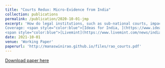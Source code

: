 ```yaml
---
title: "Courts Redux: Micro-Evidence from India"
collection: publications
permalink: /publication/2020-10-01-jmp
excerpt: 'How do legal institutions, such as sub-national courts, impact economic growth? I examine the effect of trial court capacity on local firms performance by exploiting quasi-random variation in judge vacancies and mapping trial records for a third of such courts in India with court-level performance measures, bank lending, and firm outcomes. Utilizing the fact that timely trial resolution helps free tied-up capital in debt recovery litigation, I find that reducing judge vacancy increases local firms production and profitability through improved access to bank credit. Addressing judge vacancy would generate at least 12:1 benefit-cost ratio. 
Coverage: <span style="color:blue">[Ideas for India, ](https://www.ideasforindia.in/topics/governance/how-district-courts-influence-firm-growth.html)</span>
<span style="color:blue">[Livemint](https://www.livemint.com/news/india/how-hiring-more-judges-can-spur-firm-growth-11580904188976.html)</span>'
date: 2021-10-01
venue: 'Working Paper'
paperurl: 'http://manaswinirao.github.io/files/rao_courts.pdf'
---
```


<span style="color:blue">[Download paper here](http://manaswinirao.github.io/files/rao_courts.pdf)</span>

